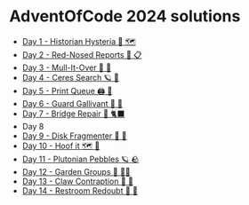 AdventOfCode 2024 solutions
===========================

* [Day 1 - Historian Hysteria :compass: :world_map:](./day-1-historian-hysteria/)
* [Day 2 - Red-Nosed Reports :briefcase: :clipboard:](./day-2-red-nosed-reports/)
* [Day 3 - Mull-It-Over :ram: :memo:](./day-3-mull-it-over/)
* [Day 4 - Ceres Search :ringed_planet: :rocket:](./day-4-ceres-search/)
* [Day 5 - Print Queue :printer: :paw_prints:](./day-5-print-queue/)
* [Day 6 - Guard Gallivant :walking: :footprints:](./day-6-guard-gallivant/)
* [Day 7 - Bridge Repair :bridge_at_night: :black_cat:](./day-7-bridge-repair/)
* Day 8
* [Day 9 - Disk Fragmenter :floppy_disk: :snail:](./day-9-disk-fragmenter/)
* [Day 10 - Hoof it :world_map: :volcano:](./day-10-hoof-it/)
* [Day 11 - Plutonian Pebbles :ringed_planet: :rock:](./day-11-plutonian-pebbles/)
* [Day 12 - Garden Groups :house_with_garden: :farmer:](./day-12-garden-groups/)
* [Day 13 - Claw Contraption :paw_prints: :turkey:](./day-13-claw-contraption/)
* [Day 14 - Restroom Redoubt :robot: :robot:](./day-14-restroom-redoubt/)
